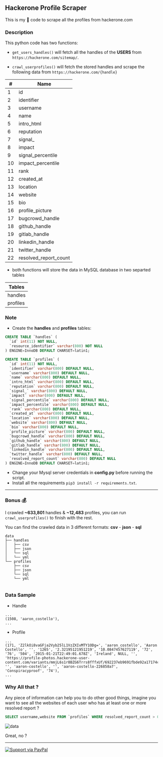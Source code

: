## Hackerone Profile Scraper

This is my :spaghetti: code to scrape all the profiles from hackerone.com

### Description

This python code has two functions:

* `get_users_handles()` will fetch all the handles of the **USERS** from `https://hackerone.com/sitemap/`.
 
* `crawl_userprofiles()` will fetch the stored handles and scrape the following data from `https://hackerone.com/{handle}`

| # | Name |
|---|---|
| 1 | id |
| 2 | identifier  |
| 3 | username  |
| 4 | name  |
| 5 | intro_html  |
| 6 | reputation  |
| 7 | signal_  |
| 8 | impact  |
| 9 | signal_percentile  |
| 10 | impact_percentile  |
| 11 | rank  |
| 12 | created_at  |
| 13 | location  |
| 14 | website  |
| 15 | bio  |
| 16 | profile_picture  |
| 17 | bugcrowd_handle  |
| 18 | github_handle  |
| 19 | gitlab_handle  |
| 20 | linkedin_handle  |
| 21 | twitter_handle  |
| 22 | resolved_report_count  |

* both functions will store the data in MySQL database in two separted tables

| Tables |
| --- |
| handles |
| profiles |


### Note

* Create the **handles** and **profiles** tables:
```sql
CREATE TABLE `handles` (
  `id` int(11) NOT NULL,
  `resource_identifier` varchar(800) NOT NULL
) ENGINE=InnoDB DEFAULT CHARSET=latin1;

CREATE TABLE `profiles` (
  `id` int(11) NOT NULL,
  `identifier` varchar(800) DEFAULT NULL,
  `username` varchar(800) DEFAULT NULL,
  `name` varchar(800) DEFAULT NULL,
  `intro_html` varchar(800) DEFAULT NULL,
  `reputation` varchar(800) DEFAULT NULL,
  `signal_` varchar(800) DEFAULT NULL,
  `impact` varchar(800) DEFAULT NULL,
  `signal_percentile` varchar(800) DEFAULT NULL,
  `impact_percentile` varchar(800) DEFAULT NULL,
  `rank` varchar(800) DEFAULT NULL,
  `created_at` varchar(800) DEFAULT NULL,
  `location` varchar(800) DEFAULT NULL,
  `website` varchar(800) DEFAULT NULL,
  `bio` varchar(800) DEFAULT NULL,
  `profile_picture` varchar(800) DEFAULT NULL,
  `bugcrowd_handle` varchar(800) DEFAULT NULL,
  `github_handle` varchar(800) DEFAULT NULL,
  `gitlab_handle` varchar(800) DEFAULT NULL,
  `linkedin_handle` varchar(800) DEFAULT NULL,
  `twitter_handle` varchar(800) DEFAULT NULL,
  `resolved_report_count` varchar(800) DEFAULT NULL
) ENGINE=InnoDB DEFAULT CHARSET=latin1;

```
* Change your Mysql server credentials in **config.py** before running the script.
* Install all the requirements `pip3 install -r requirements.txt`.

---

### Bonus :moneybag:

I crawled **~633,801** handles & **~12,483** profiles, you can run `crawl_userprofiles()` to finish with the rest.

You can find the crawled data in 3 different formats: **csv** - **json** - **sql**

```
data
├── handles
│   ├── csv
│   ├── json
│   └── sql
│   └── yml
└── profiles
    ├── csv
    ├── json
    └── sql
    └── yml
    
```

### Data Sample

* Handle

```
...
(1508, 'aaron_costello'),
...
```

* Profile

```
...
(171, 'Z2lkOi8vaGFja2Vyb25lL1VzZXIvMTY1ODg=', 'aaron_costello', 'Aaron Costello', '', '1265', '2.32195121951219', '10.0847457627119', '72', '76', '504', '2015-01-21T22:49:01.678Z', 'Ireland', NULL, '', 'https://profile-photos.hackerone-user-content.com/variants/mmjL6s1r8BZG6Trrs8fffxUf/692237eb9691fbde92a17174cdb809a788ace02bc77c72803f17d32b41e4f213', '', 'aaron-costello', '', 'aaron-costello-226858a7', 'Conspiracyproof', '74'),
...
```

### Why All that ?

Any piece of information can help you to do other good things, imagine you want to see all the websites of each user who has at least one or more resolved report ?

```sql 
SELECT username,website FROM `profiles` WHERE resolved_report_count > 0 AND website is not null ;
```

![data](https://user-images.githubusercontent.com/43368124/74335899-d7948980-4da5-11ea-8186-c879bee1c5ed.png)

Great, no ?

---

[![Support via PayPal](https://cdn.rawgit.com/twolfson/paypal-github-button/1.0.0/dist/button.svg)](https://www.paypal.me/bohrhadi)
